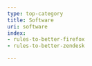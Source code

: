 ```yaml
---
type: top-category
title: Software
uri: software
index:
- rules-to-better-firefox
- rules-to-better-zendesk

---
```


